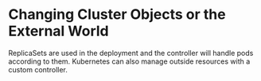 # Changing Cluster Objects or the External World

ReplicaSets are used in the deployment and the controller will handle pods according to them. Kubernetes can also manage outside resources with a custom controller.
